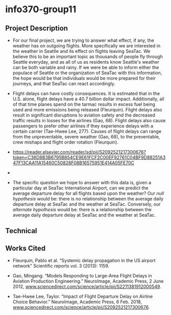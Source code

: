 # info370-group11

## Project Description

- For our final project, we are trying to answer what effect, if any, the weather has on outgoing flights. More specifically we are interested in the weather in Seattle and its effect on flights leaving SeaTac. We believe this to be an important topic as thousands of people fly through Seattle everyday, and as all of us as residents know Seattle's weather can be both variable and rainy. If we were be able to inform either the populace of Seattle or the organization of SeaTac with this information, the hope would be that individuals would be more prepared for their journeys, and that SeaTac can react accordingly. 

- Flight delays can have costly consequences. It is estimated that in the U.S. alone, flight delays have a 40.7 billion dollar impact. Additionally, all of that time planes spend on the tarmac results in excess fuel being used and more emissions being released (Fleurquin). Flight delays also result in significant disruptions to aviation safety and the decreased traffic results in losses for the airlines (Gao, 68). Flight delays also cause passengers to prefer other airlines if they experience delays with a certain carrier (Tae-Hwee Lee, 277). Causes of flight delays can range from the unpreventable, severe weather (Gao, 68), to the preventable, crew mishaps and flight order rotation (Fleurquin). 

- https://reader.elsevier.com/reader/sd/pii/S2092521217300676?token=C36D8B3B6795B854CE9E61FCF2C00EF92761C04BF9D88251A347F13CAA11A15460C50828F08B16575951E414A05FE70C

- 

- The specific question we hope to answer with this data is, given a particular day at SeaTac International Airport, can we predict the average departure delay for all flights based upon the weather? Our _null hypothesis_ would be: there is no relationship between the average daily departure delay at SeaTac and the weather at SeaTac. Conversely, our _alternate hypothesis_ would be: there is a relationship between the average daily departure delay at SeaTac and the weather at SeaTac. 

## Technical 

## Works Cited

- Fleurquin, Pablo et al. “Systemic delay propagation in the US airport network” Scientific reports 
    vol. 3 (2013): 1159.

- Gao, Mingang. “Models Responding to Large-Area Flight Delays in Aviation Production Engineering.” 
    NeuroImage, Academic Press, 2 June 2012, www.sciencedirect.com/science/article/pii/S2211381912000549.

- Tae-Hwee Lee, Taylor. “Impact of Flight Departure Delay on Airline Choice Behavior.” NeuroImage, 
    Academic Press, 6 Feb. 2018, www.sciencedirect.com/science/article/pii/S2092521217300676.